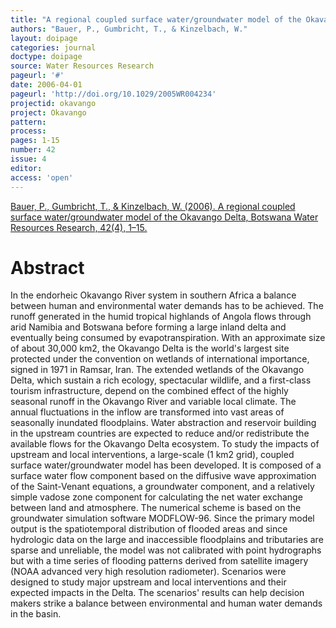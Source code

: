 ```yaml
---
title: "A regional coupled surface water/groundwater model of the Okavango Delta, Botswana"
authors: "Bauer, P., Gumbricht, T., & Kinzelbach, W."
layout: doipage
categories: journal
doctype: doipage
source: Water Resources Research
pageurl: '#'
date: 2006-04-01
pageurl: 'http://doi.org/10.1029/2005WR004234'
projectid: okavango
project: Okavango
pattern:
process:
pages: 1-15
number: 42
issue: 4
editor:
access: 'open'
---
```


[Bauer, P., Gumbricht, T., & Kinzelbach, W. (2006). A regional coupled surface water/groundwater model of the Okavango Delta, Botswana Water Resources Research, 42(4), 1–15.](http://doi.org/10.1029/2005WR004234)

<h1 class='foot-description'>Abstract</h1>

In the endorheic Okavango River system in southern Africa a balance between human and environmental water demands has to be achieved. The runoff generated in the humid tropical highlands of Angola flows through arid Namibia and Botswana before forming a large inland delta and eventually being consumed by evapotranspiration. With an approximate size of about 30,000 km2, the Okavango Delta is the world's largest site protected under the convention on wetlands of international importance, signed in 1971 in Ramsar, Iran. The extended wetlands of the Okavango Delta, which sustain a rich ecology, spectacular wildlife, and a first-class tourism infrastructure, depend on the combined effect of the highly seasonal runoff in the Okavango River and variable local climate. The annual fluctuations in the inflow are transformed into vast areas of seasonally inundated floodplains. Water abstraction and reservoir building in the upstream countries are expected to reduce and/or redistribute the available flows for the Okavango Delta ecosystem. To study the impacts of upstream and local interventions, a large-scale (1 km2 grid), coupled surface water/groundwater model has been developed. It is composed of a surface water flow component based on the diffusive wave approximation of the Saint-Venant equations, a groundwater component, and a relatively simple vadose zone component for calculating the net water exchange between land and atmosphere. The numerical scheme is based on the groundwater simulation software MODFLOW-96. Since the primary model output is the spatiotemporal distribution of flooded areas and since hydrologic data on the large and inaccessible floodplains and tributaries are sparse and unreliable, the model was not calibrated with point hydrographs but with a time series of flooding patterns derived from satellite imagery (NOAA advanced very high resolution radiometer). Scenarios were designed to study major upstream and local interventions and their expected impacts in the Delta. The scenarios' results can help decision makers strike a balance between environmental and human water demands in the basin.
